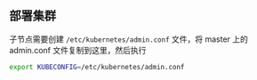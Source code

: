 ## 部署集群

子节点需要创建 `/etc/kubernetes/admin.conf` 文件，将 master 上的 admin.conf 文件复制到这里，然后执行

```sh
export KUBECONFIG=/etc/kubernetes/admin.conf
```